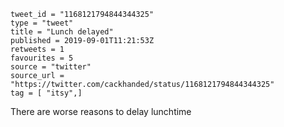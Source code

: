 ```
tweet_id = "1168121794844344325"
type = "tweet"
title = "Lunch delayed"
published = 2019-09-01T11:21:53Z
retweets = 1
favourites = 5
source = "twitter"
source_url = "https://twitter.com/cackhanded/status/1168121794844344325"
tag = [ "itsy",]
```

There are worse reasons to delay lunchtime

<p class='image'><img src='http://mnf.m17s.net/2019/09/01/EDYAkObWkAItw9z.jpg' alt=''></p>

